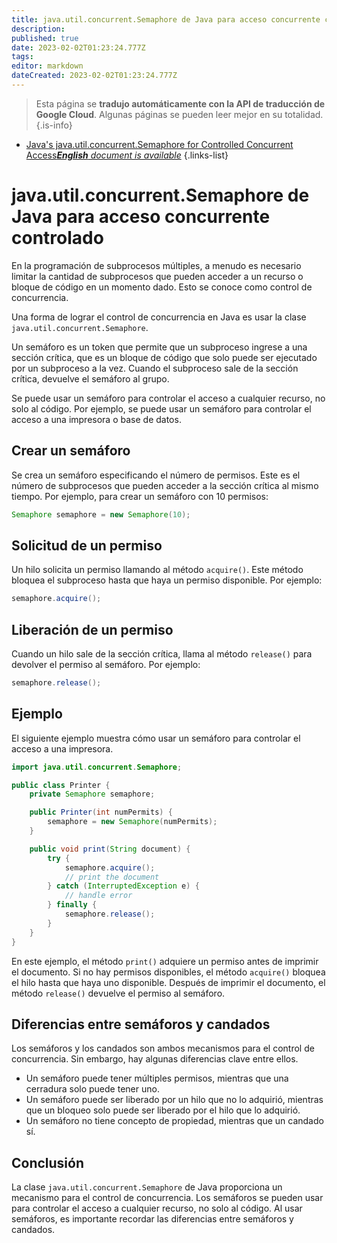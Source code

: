 ```yaml
---
title: java.util.concurrent.Semaphore de Java para acceso concurrente controlado
description: 
published: true
date: 2023-02-02T01:23:24.777Z
tags: 
editor: markdown
dateCreated: 2023-02-02T01:23:24.777Z
---
```


> Esta página se **tradujo automáticamente con la API de traducción de Google Cloud**.
Algunas páginas se pueden leer mejor en su totalidad.{.is-info}



- [Java's java.util.concurrent.Semaphore for Controlled Concurrent Access***English** document is available*](/en/Knowledge-base/Java/java-s-java-util-concurrent-semaphore-for-controlled-concurrent-access)
{.links-list}


# java.util.concurrent.Semaphore de Java para acceso concurrente controlado

En la programación de subprocesos múltiples, a menudo es necesario limitar la cantidad de subprocesos que pueden acceder a un recurso o bloque de código en un momento dado. Esto se conoce como control de concurrencia.

Una forma de lograr el control de concurrencia en Java es usar la clase `java.util.concurrent.Semaphore`.

Un semáforo es un token que permite que un subproceso ingrese a una sección crítica, que es un bloque de código que solo puede ser ejecutado por un subproceso a la vez. Cuando el subproceso sale de la sección crítica, devuelve el semáforo al grupo.

Se puede usar un semáforo para controlar el acceso a cualquier recurso, no solo al código. Por ejemplo, se puede usar un semáforo para controlar el acceso a una impresora o base de datos.

## Crear un semáforo

Se crea un semáforo especificando el número de permisos. Este es el número de subprocesos que pueden acceder a la sección crítica al mismo tiempo. Por ejemplo, para crear un semáforo con 10 permisos:

```java
Semaphore semaphore = new Semaphore(10);
```

## Solicitud de un permiso

Un hilo solicita un permiso llamando al método `acquire()`. Este método bloquea el subproceso hasta que haya un permiso disponible. Por ejemplo:

```java
semaphore.acquire();
```

## Liberación de un permiso

Cuando un hilo sale de la sección crítica, llama al método `release()` para devolver el permiso al semáforo. Por ejemplo:

```java
semaphore.release();
```

## Ejemplo

El siguiente ejemplo muestra cómo usar un semáforo para controlar el acceso a una impresora.

```java
import java.util.concurrent.Semaphore;

public class Printer {
    private Semaphore semaphore;

    public Printer(int numPermits) {
        semaphore = new Semaphore(numPermits);
    }

    public void print(String document) {
        try {
            semaphore.acquire();
            // print the document
        } catch (InterruptedException e) {
            // handle error
        } finally {
            semaphore.release();
        }
    }
}
```

En este ejemplo, el método `print()` adquiere un permiso antes de imprimir el documento. Si no hay permisos disponibles, el método `acquire()` bloquea el hilo hasta que haya uno disponible. Después de imprimir el documento, el método `release()` devuelve el permiso al semáforo.

## Diferencias entre semáforos y candados

Los semáforos y los candados son ambos mecanismos para el control de concurrencia. Sin embargo, hay algunas diferencias clave entre ellos.

- Un semáforo puede tener múltiples permisos, mientras que una cerradura solo puede tener uno.
- Un semáforo puede ser liberado por un hilo que no lo adquirió, mientras que un bloqueo solo puede ser liberado por el hilo que lo adquirió.
- Un semáforo no tiene concepto de propiedad, mientras que un candado sí.

## Conclusión

La clase `java.util.concurrent.Semaphore` de Java proporciona un mecanismo para el control de concurrencia. Los semáforos se pueden usar para controlar el acceso a cualquier recurso, no solo al código. Al usar semáforos, es importante recordar las diferencias entre semáforos y candados.